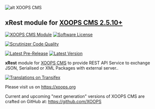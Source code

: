 ![alt XOOPS CMS](https://xoops.org/images/logoXoopsPhp8.png)
## xRest module for  [XOOPS CMS 2.5.10+](https://xoops.org)
[![XOOPS CMS Module](https://img.shields.io/badge/XOOPS%20CMS-Module-blue.svg)](https://xoops.org)
[![Software License](https://img.shields.io/badge/license-GPL-brightgreen.svg?style=flat)](http://www.gnu.org/licenses/gpl-2.0.html)

[![Scrutinizer Code Quality](https://img.shields.io/scrutinizer/g/mambax7/xmodule.svg?style=flat)](https://scrutinizer-ci.com/g/mambax7/xmodule/?branch=master)

[comment]: <> ([![Codacy Badge]&#40;https://api.codacy.com/project/badge/Grade/95b12220e0ac4056b9af52af708379c9&#41;]&#40;https://www.codacy.com/app/mambax7/xmodule&#41;)

[comment]: <> ([![Code Climate]&#40;https://img.shields.io/codeclimate/github/mambax7/xmodule.svg?style=flat&#41;]&#40;https://codeclimate.com/github/mambax7/xmodule&#41;)
[![Latest Pre-Release](https://img.shields.io/github/tag/mambax7/xmodule.svg?style=flat)](https://github.com/mambax7/xmodule/tags/)
[![Latest Version](https://img.shields.io/github/release/mambax7/xmodule.svg?style=flat)](https://github.com/mambax7/xmodule/releases/)

**xRest** module for [XOOPS CMS](https://xoops.org) to provide REST API Service to exchange JSON, Serialised or XML Packages with external server..

[comment]: <> ([![Tutorial Available]&#40;https://xoops.org/images/tutorial-available-blue.svg&#41;]&#40;https://xoops.gitbook.io/xmodule-tutorial/&#41; Tutorial: see [GitBook]&#40;https://xoops.gitbook.io/xmodule-tutorial/&#41;.)

[comment]: <> (To contribute to the Tutorial, [fork it on GitHub]&#40;https://github.com/XoopsDocs/xmodule-tutorial&#41;)

[![Translations on Transifex](https://xoops.org/images/translations-transifex-blue.svg)](https://www.transifex.com/xoops)

Please visit us on https://xoops.org

Current and upcoming "next generation" versions of XOOPS CMS are crafted on GitHub at: https://github.com/XOOPS
